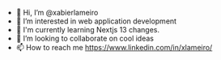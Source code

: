 - 👋 Hi, I’m @xabierlameiro
- 👀 I’m interested in web application development
- 🌱 I'm currently learning Nextjs 13 changes.
- 💞️ I’m looking to collaborate on cool ideas
- 📫 How to reach me https://www.linkedin.com/in/xlameiro/

<!---
xabierlameiro/xabierlameiro is a ✨ special ✨ repository because its `README.md` (this file) appears on your GitHub profile.
You can click the Preview link to take a look at your changes.
--->
